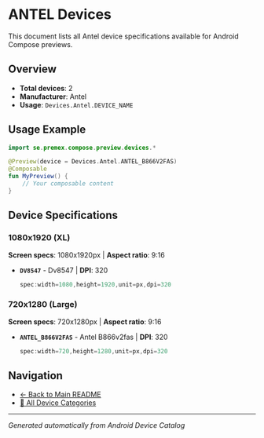# ANTEL Devices

This document lists all Antel device specifications available for Android Compose previews.

## Overview

- **Total devices**: 2
- **Manufacturer**: Antel
- **Usage**: `Devices.Antel.DEVICE_NAME`

## Usage Example

```kotlin
import se.premex.compose.preview.devices.*

@Preview(device = Devices.Antel.ANTEL_B866V2FAS)
@Composable
fun MyPreview() {
    // Your composable content
}
```

## Device Specifications

### 1080x1920 (XL)

**Screen specs**: 1080x1920px | **Aspect ratio**: 9:16

- **`DV8547`** - Dv8547 | **DPI**: 320
  ```kotlin
  spec:width=1080,height=1920,unit=px,dpi=320
  ```

### 720x1280 (Large)

**Screen specs**: 720x1280px | **Aspect ratio**: 9:16

- **`ANTEL_B866V2FAS`** - Antel B866v2fas | **DPI**: 320
  ```kotlin
  spec:width=720,height=1280,unit=px,dpi=320
  ```

## Navigation

- [← Back to Main README](../../README.md)
- [📱 All Device Categories](../README.md)

---
*Generated automatically from Android Device Catalog*

